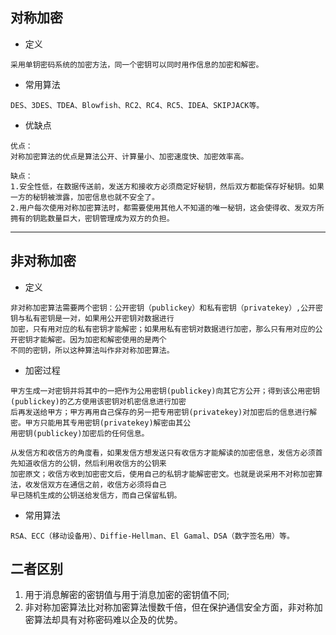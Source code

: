 ## 对称加密
+ 定义
```
采用单钥密码系统的加密方法，同一个密钥可以同时用作信息的加密和解密。
```
+ 常用算法
```
DES、3DES、TDEA、Blowfish、RC2、RC4、RC5、IDEA、SKIPJACK等。
```
+ 优缺点
```
优点：
对称加密算法的优点是算法公开、计算量小、加密速度快、加密效率高。

缺点：
1.安全性低，在数据传送前，发送方和接收方必须商定好秘钥，然后双方都能保存好秘钥。如果一方的秘钥被泄露，加密信息也就不安全了。
2.用户每次使用对称加密算法时，都需要使用其他人不知道的唯一秘钥，这会使得收、发双方所拥有的钥匙数量巨大，密钥管理成为双方的负担。
```
---
## 非对称加密
+ 定义
```
非对称加密算法需要两个密钥：公开密钥（publickey）和私有密钥（privatekey）,公开密钥与私有密钥是一对，如果用公开密钥对数据进行
加密，只有用对应的私有密钥才能解密；如果用私有密钥对数据进行加密，那么只有用对应的公开密钥才能解密。因为加密和解密使用的是两个
不同的密钥，所以这种算法叫作非对称加密算法。
```
+ 加密过程
```
甲方生成一对密钥并将其中的一把作为公用密钥(publickey)向其它方公开；得到该公用密钥(publickey)的乙方使用该密钥对机密信息进行加密
后再发送给甲方；甲方再用自己保存的另一把专用密钥(privatekey)对加密后的信息进行解密。甲方只能用其专用密钥(privatekey)解密由其公
用密钥(publickey)加密后的任何信息。

从发信方和收信方的角度看，如果发信方想发送只有收信方才能解读的加密信息，发信方必须首先知道收信方的公钥，然后利用收信方的公钥来
加密原文；收信方收到加密密文后，使用自己的私钥才能解密密文。也就是说采用不对称加密算法，收发信双方在通信之前，收信方必须将自己
早已随机生成的公钥送给发信方，而自己保留私钥。
```
+ 常用算法
```
RSA、ECC（移动设备用）、Diffie-Hellman、El Gamal、DSA（数字签名用）等。
```

## 二者区别
1. 用于消息解密的密钥值与用于消息加密的密钥值不同;
2. 非对称加密算法比对称加密算法慢数千倍，但在保护通信安全方面，非对称加密算法却具有对称密码难以企及的优势。
